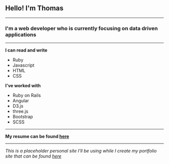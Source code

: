 ## Hello! I'm Thomas
---
### I'm a web developer who is currently focusing on data driven applications
---
**I can read and write**
* Ruby
* Javascript
* HTML
* CSS

**I've worked with**
* Ruby on Rails
* Angular
* D3.js
* three.js
* Bootstrap
* SCSS
---
**My resume can be found [here](https://resume.creddle.io/resume/fm00htqyj0k)**

---
_This is a placeholder personal site I'll be using while I create my portfolio site that can be found [here](https://github.com/thomaslawton91/portfolio)_

